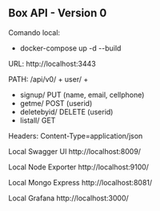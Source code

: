 Box API - Version 0
-------------------

Comando local:
- docker-compose up -d --build

URL: http://localhost:3443

PATH: /api/v0/ +
user/ +
 - signup/     PUT (name, email, cellphone)
 - getme/      POST (userid)
 - deletebyid/ DELETE (userid)
 - listall/    GET 

Headers: Content-Type=application/json

Local Swagger UI
http://localhost:8009/

Local Node Exporter
http://localhost:9100/

Local Mongo Express
http://localhost:8081/

Local Grafana
http://localhost:3000/
